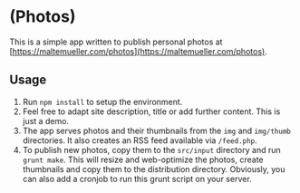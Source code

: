 # (Photos)
This is a simple app written to publish personal photos at [https://maltemueller.com/photos](https://maltemueller.com/photos).

## Usage
1. Run `npm install` to setup the environment.
2. Feel free to adapt site description, title or add further content. This is just a demo.
3. The app serves photos and their thumbnails from the `img` and `img/thumb` directories. It also creates an RSS feed available via `/feed.php`.
4. To publish new photos, copy them to the `src/input` directory and run `grunt make`. This will resize and web-optimize the photos, create thumbnails and copy them to the distribution directory. Obviously, you can also add a cronjob to run this grunt script on your server.